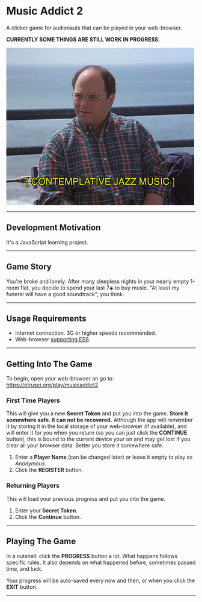 # Music Addict 2

A clicker game for audionauts that can be played in your web-browser.

**CURRENTLY SOME THINGS ARE STILL WORK IN PROGRESS.**

![Contemplative Jazz Music](dist/web/res/actiongif/idle.gif)

---

## Development Motivation

It's a JavaScript learning project.

---

## Game Story

You're broke and lonely. After many sleepless nights in your nearly empty 1-room flat, you decide to spend your last 7◈ to buy music. "At least my funeral will have a good soundtrack", you think.

---

## Usage Requirements

- Internet connection. 3G or higher speeds recommended.
- Web-browser [supporting ES6](https://caniuse.com/es6).

---

## Getting Into The Game

To begin, open your web-browser an go to: <https://etrusci.org/play/musicaddict2>

### First Time Players

This will give you a new **Secret Token** and put you into the game. **Store it somewhere safe. It can not be recovered.** Although the app will remember it by storing it in the local storage of your web-browser (if available), and will enter it for you when you return (so you can just click the **CONTINUE** button), this is bound to the current device your on and may get lost if you clear all your browser data. Better you store it somewhere safe.

1. Enter a **Player Name** (can be changed later) or leave it empty to play as *Anonymous*.
2. Click the **REGISTER** button.

### Returning Players

This will load your previous progress and put you into the game.

1. Enter your **Secret Token**.
2. Click the **Continue** button.

---

## Playing The Game

In a nutshell: click the **PROGRESS** button a lot. What happens follows specific rules. It also depends on what happened before, sometimes passed time, and luck.

Your progress will be auto-saved every now and then, or when you click the **EXIT** button.

---

<!--

## Hosting The Game

This guide is just raw/WIP.

For this guide it's assumed that the following directory structure is created on the web-server:

    public/
      musicaddict2/
        lib/
          api.php
          app.js
          main.js
          shared.php
        res/
          actiongif/
          css/
          font/
        api.php
        index.html
    protected/
      musicaddict2-data/
        db.sqlite3

### Download The Code

From GitHub.

### Create Root Directory

Create musicaddict2/ dir on your web-server inside of the public webroot.

### Create Data Directory

Create data/ dir on your web-server **outside of the public webroot**.

### Create Database File

Use dev/bin/sqlite3.exe and dev/sql/db-schema.sql to create the database file db.sqlite3 and upload it to the previously created data/ dir.

-->

<!--
### Upload contents of dist/web/ to /musicaddict2 on your web-server

### Give webserver+php r+w perm for data/ dir

### Give webserver+php r+w perm for the data/db.sqlite3 file

### Configuration

#### Edit dist/web/api.php

Change **$querySrc** to **'post'** if you don't plan to develop the API further. It's just nifty to being able to send test data also tru GET while developing.

```php
$API = new MusicAddictAPI(
    $querySrc='post',
    $databaseFile='/path/to/data/db.sqlite3'
);
```

Change **$databaseFile** to an absolute path that points to the data/ dir you've created earlier.

#### Edit dist/web/lib/app.js

Only required if you move index.html or dist/web/lib dir to another location.

Adjust the apiPath configuration value. Make it relative from dist/web/index.html.

```javascript
const MusicAddict2 = {
    conf: {
        apiPath: './api.php',
    }
}
```

Adjust the paths for the CSS and script files.

```html
<link rel="stylesheet" href="path/to/dist/web/res/css/app.min.css">
<script src="path/to/dist/web/lib/app.js"></script>
<script src="path/to/dist/web/lib/main.js"></script>
``` -->

<!--
*If you want to know more what happens before you begin, read the spoilers section below.*

## Spoilers

You start with 7◈ cash. Since you're addicted to music, you'll never stop digging for more records. Sometimes you discover a very interesting one, and buy it, just to go right back to digging.

After a while someone may offer you cash for a record in your collection, and you sell it for profit.

With more cash comes the ability/chance to buy higher priced records, and thus make better profits when selling.

After a while you'll have enough cash to upgrade your **click speed**. Do it. More clicks mean more chances for good luck/profit.

-->
